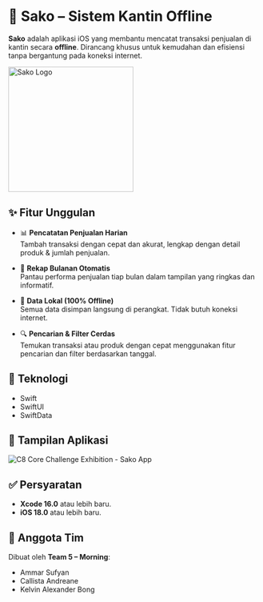 # 🧾 Sako – Sistem Kantin Offline

**Sako** adalah aplikasi iOS yang membantu mencatat transaksi penjualan di kantin secara **offline**. Dirancang khusus untuk kemudahan dan efisiensi tanpa bergantung pada koneksi internet.

<img src="https://github.com/user-attachments/assets/9e2d4e3c-6bba-4d01-9ef6-0bf78df49665" width="250px" alt="Sako Logo">

## ✨ Fitur Unggulan

- 📊 **Pencatatan Penjualan Harian**  
  Tambah transaksi dengan cepat dan akurat, lengkap dengan detail produk & jumlah penjualan.

- 📅 **Rekap Bulanan Otomatis**  
  Pantau performa penjualan tiap bulan dalam tampilan yang ringkas dan informatif.

- 💾 **Data Lokal (100% Offline)**  
  Semua data disimpan langsung di perangkat. Tidak butuh koneksi internet.

- 🔍 **Pencarian & Filter Cerdas**  
  Temukan transaksi atau produk dengan cepat menggunakan fitur pencarian dan filter berdasarkan tanggal.

## 🚀 Teknologi

- Swift
- SwiftUI
- SwiftData

## 📸 Tampilan Aplikasi

![C8 Core Challenge Exhibition - Sako App](https://github.com/user-attachments/assets/fec50781-f611-43d1-a1a5-78463593e866)

## ✅ Persyaratan

- **Xcode 16.0** atau lebih baru.
- **iOS 18.0** atau lebih baru.

## 👥 Anggota Tim

Dibuat oleh **Team 5 – Morning**:
- Ammar Sufyan  
- Callista Andreane  
- Kelvin Alexander Bong
